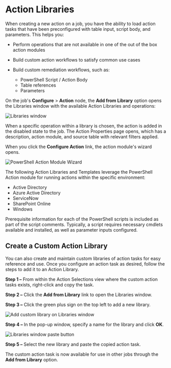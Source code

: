 # Action Libraries

When creating a new action on a job, you have the ability to load action tasks that have been
preconfigured with table input, script body, and parameters. This helps you:

- Perform operations that are not available in one of the out of the box action modules
- Build custom action workflows to satisfy common use cases
- Build custom remediation workflows, such as:

    - PowerShell Script / Action Body
    - Table references
    - Parameters

On the job's **Configure** > **Action** node, the **Add from Library** option opens the Libraries
window with the available Action Libraries and operations:

![Libraries window](/img/product_docs/accessanalyzer/11.6/accessanalyzer/admin/action/libraries.webp)

When a specific operation within a library is chosen, the action is added in the disabled state to
the job. The Action Properties page opens, which has a description, action module, and source table
with relevant filters applied.

When you click the **Configure Action** link, the action module's wizard opens.

![PowerShell Action Module Wizard](/img/product_docs/accessanalyzer/11.6/accessanalyzer/admin/action/powershellmodulewizard.webp)

The following Action Libraries and Templates leverage the PowerShell Action module for running
actions within the specific environment:

- Active Directory
- Azure Active Directory
- ServiceNow
- SharePoint Online
- Windows

Prerequisite information for each of the PowerShell scripts is included as part of the script
comments. Typically, a script requires necessary cmdlets available and installed, as well as
parameter inputs configured.

## Create a Custom Action Library

You can also create and maintain custom libraries of action tasks for easy reference and use. Once
you configure an action task as desired, follow the steps to add it to an Action Library.

**Step 1 –** From within the Action Selections view where the custom action tasks exists,
right-click and copy the task.

**Step 2 –** Click the **Add from Library** link to open the Libraries window.

**Step 3 –** Click the green plus sign on the top left to add a new library.

![Add custom library on Libraries window](/img/product_docs/accessanalyzer/11.6/accessanalyzer/admin/action/librariescustom.webp)

**Step 4 –** In the pop-up window, specify a name for the library and click **OK**.

![Libraries window paste button](/img/product_docs/accessanalyzer/11.6/accessanalyzer/admin/action/librariescustompaste.webp)

**Step 5 –** Select the new library and paste the copied action task.

The custom action task is now available for use in other jobs through the **Add from Library**
option.

